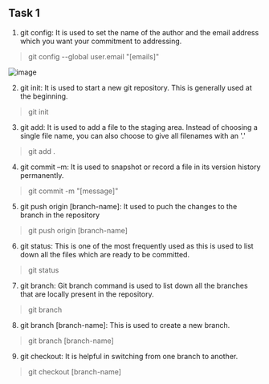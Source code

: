 ## Task 1
1. git config: It is used to set the name of the author and the email address which you want your commitment to addressing.

>git config --global user.email "[emails]" 

![image](image.png)

2. git init: It is used to start a new git repository. This is generally used at the beginning.

>git init

3. git add: It is used to add a file to the staging area. Instead of choosing a single file name, you can also choose to give all filenames with an '.'

>git add .

4. git commit –m: It is used to snapshot or record a file in its version history permanently.

>git commit -m "[message]"

5. git push origin [branch-name]: It used to puch the changes to the branch in the repository

>git push origin [branch-name]

6. git status: This is one of the most frequently used as this is used to list down all the files which are ready to be committed.

>git status

7. git branch: Git branch command is used to list down all the branches that are locally present in the repository.

>git branch

8. git branch [branch-name]: This is used to create a new branch.

>git branch [branch-name]

9. git checkout: It is helpful in switching from one branch to another.

>git checkout [branch-name]
